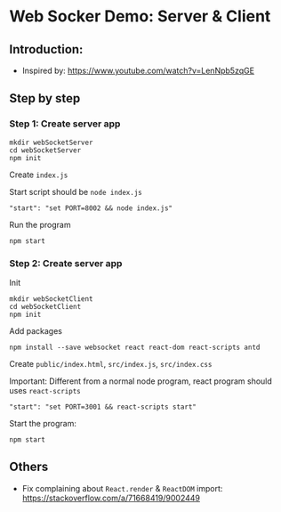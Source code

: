 # Web Socker Demo: Server & Client
## Introduction:
* Inspired by: https://www.youtube.com/watch?v=LenNpb5zqGE
## Step by step
### Step 1: Create server app
    mkdir webSocketServer
    cd webSocketServer
    npm init

Create `index.js`

Start script should be `node index.js`

    "start": "set PORT=8002 && node index.js"

Run the program

    npm start
### Step 2: Create server app
Init

    mkdir webSocketClient
    cd webSocketClient
    npm init

Add packages

    npm install --save websocket react react-dom react-scripts antd

Create `public/index.html`, `src/index.js`, `src/index.css`

Important: Different from a normal node program, react program should uses `react-scripts`

    "start": "set PORT=3001 && react-scripts start"

Start the program:

    npm start

## Others
* Fix complaining about `React.render` & `ReactDOM` import: https://stackoverflow.com/a/71668419/9002449